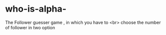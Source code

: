 # who-is-alpha-
The Follower guesser game , in which you have to &lt;br> choose the number of follower in two option
